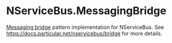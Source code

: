 # NServiceBus.MessagingBridge

[Messaging bridge](https://www.enterpriseintegrationpatterns.com/patterns/messaging/MessagingBridge.html) pattern implementation for NServiceBus. See https://docs.particular.net/nservicebus/bridge for more details.
